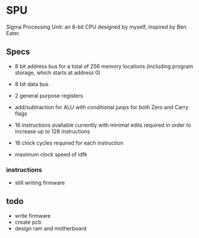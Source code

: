 # SPU
Sigma Processing Unit: an 8-bit CPU designed by myself, inspired by Ben Eater.

## Specs
- 8 bit address bus for a total of 256 memory locations (including program storage, which starts at address 0)
- 8 bit data bus

- 2 general purpose registers
- add/subtraction for ALU with conditional junps for both Zero and Carry flags

- 16 instructions avaliable currently with minimal edits required in order to increase up to 128 instructions
- 16 clock cycles required for each instruction

- maximum clock speed of idfk

### instructions

- still writing firmware


## todo

- write firmware
- create pcb
- design ram and motherboard
